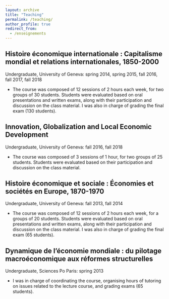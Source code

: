 ```yaml
---
layout: archive
title: "Teaching"
permalink: /teaching/
author_profile: true
redirect_from:
  - /enseignements
---
```


## Histoire économique internationale : Capitalisme mondial et relations internationales, 1850-2000 
Undergraduate, University of Geneva: spring 2014, spring 2015, fall 2016, fall 2017, fall 2018  

* The course was composed of 12 sessions of 2 hours each week, for two groups of 30 students. Students were evaluated based on oral presentations and written exams, along with their participation and discussion on the class material. I was also in charge of grading the final exam (130 students).  

## Innovation, Globalization and Local Economic Development 
Undergraduate, University of Geneva: fall 2016, fall 2018  

* The course was composed of 3 sessions of 1 hour, for two groups of 25 students. Students were evaluated based on their participation and discussion on the class material.  

## Histoire économique et sociale : Économies et sociétés en Europe, 1870-1970  
Undergraduate, University of Geneva: fall 2013, fall 2014  

* The course was composed of 12 sessions of 2 hours each week, for a groups of 20 students. Students were evaluated based on oral presentations and written exams, along with their participation and discussion on the class material. I was also in charge of grading the final exam (65 students).  

## Dynamique de l’économie mondiale : du pilotage macroéconomique aux réformes structurelles  
Undergraduate, Sciences Po Paris: spring 2013  

* I was in charge of coordinating the course, organising hours of tutoring on issues related to the lecture course, and grading exams (65 students).  

